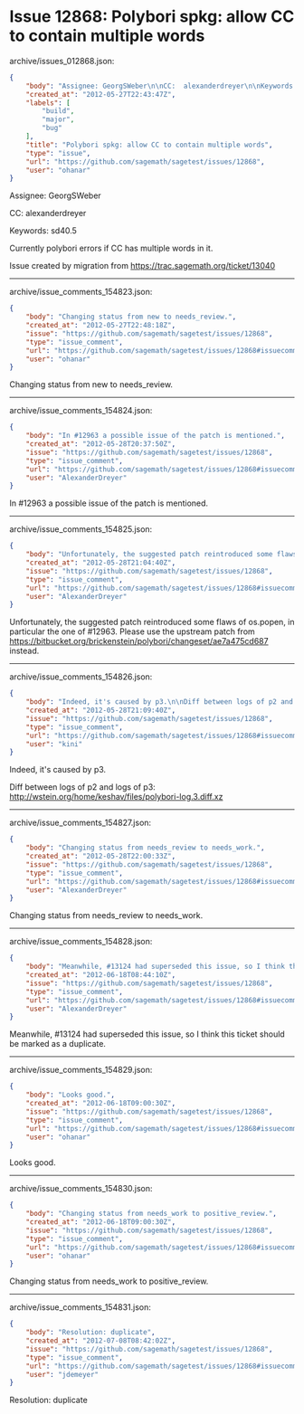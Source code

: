 # Issue 12868: Polybori spkg: allow CC to contain multiple words

archive/issues_012868.json:
```json
{
    "body": "Assignee: GeorgSWeber\n\nCC:  alexanderdreyer\n\nKeywords: sd40.5\n\nCurrently polybori errors if CC has multiple words in it.\n\nIssue created by migration from https://trac.sagemath.org/ticket/13040\n\n",
    "created_at": "2012-05-27T22:43:47Z",
    "labels": [
        "build",
        "major",
        "bug"
    ],
    "title": "Polybori spkg: allow CC to contain multiple words",
    "type": "issue",
    "url": "https://github.com/sagemath/sagetest/issues/12868",
    "user": "ohanar"
}
```
Assignee: GeorgSWeber

CC:  alexanderdreyer

Keywords: sd40.5

Currently polybori errors if CC has multiple words in it.

Issue created by migration from https://trac.sagemath.org/ticket/13040





---

archive/issue_comments_154823.json:
```json
{
    "body": "Changing status from new to needs_review.",
    "created_at": "2012-05-27T22:48:18Z",
    "issue": "https://github.com/sagemath/sagetest/issues/12868",
    "type": "issue_comment",
    "url": "https://github.com/sagemath/sagetest/issues/12868#issuecomment-154823",
    "user": "ohanar"
}
```

Changing status from new to needs_review.



---

archive/issue_comments_154824.json:
```json
{
    "body": "In #12963 a possible issue of the patch is mentioned.",
    "created_at": "2012-05-28T20:37:50Z",
    "issue": "https://github.com/sagemath/sagetest/issues/12868",
    "type": "issue_comment",
    "url": "https://github.com/sagemath/sagetest/issues/12868#issuecomment-154824",
    "user": "AlexanderDreyer"
}
```

In #12963 a possible issue of the patch is mentioned.



---

archive/issue_comments_154825.json:
```json
{
    "body": "Unfortunately, the suggested patch reintroduced some flaws of os.popen, in particular the one of #12963.\nPlease use the upstream patch from https://bitbucket.org/brickenstein/polybori/changeset/ae7a475cd687 instead.",
    "created_at": "2012-05-28T21:04:40Z",
    "issue": "https://github.com/sagemath/sagetest/issues/12868",
    "type": "issue_comment",
    "url": "https://github.com/sagemath/sagetest/issues/12868#issuecomment-154825",
    "user": "AlexanderDreyer"
}
```

Unfortunately, the suggested patch reintroduced some flaws of os.popen, in particular the one of #12963.
Please use the upstream patch from https://bitbucket.org/brickenstein/polybori/changeset/ae7a475cd687 instead.



---

archive/issue_comments_154826.json:
```json
{
    "body": "Indeed, it's caused by p3.\n\nDiff between logs of p2 and logs of p3: http://wstein.org/home/keshav/files/polybori-log.3.diff.xz",
    "created_at": "2012-05-28T21:09:40Z",
    "issue": "https://github.com/sagemath/sagetest/issues/12868",
    "type": "issue_comment",
    "url": "https://github.com/sagemath/sagetest/issues/12868#issuecomment-154826",
    "user": "kini"
}
```

Indeed, it's caused by p3.

Diff between logs of p2 and logs of p3: http://wstein.org/home/keshav/files/polybori-log.3.diff.xz



---

archive/issue_comments_154827.json:
```json
{
    "body": "Changing status from needs_review to needs_work.",
    "created_at": "2012-05-28T22:00:33Z",
    "issue": "https://github.com/sagemath/sagetest/issues/12868",
    "type": "issue_comment",
    "url": "https://github.com/sagemath/sagetest/issues/12868#issuecomment-154827",
    "user": "AlexanderDreyer"
}
```

Changing status from needs_review to needs_work.



---

archive/issue_comments_154828.json:
```json
{
    "body": "Meanwhile, #13124 had superseded this issue, so I think this ticket should be marked as a duplicate.",
    "created_at": "2012-06-18T08:44:10Z",
    "issue": "https://github.com/sagemath/sagetest/issues/12868",
    "type": "issue_comment",
    "url": "https://github.com/sagemath/sagetest/issues/12868#issuecomment-154828",
    "user": "AlexanderDreyer"
}
```

Meanwhile, #13124 had superseded this issue, so I think this ticket should be marked as a duplicate.



---

archive/issue_comments_154829.json:
```json
{
    "body": "Looks good.",
    "created_at": "2012-06-18T09:00:30Z",
    "issue": "https://github.com/sagemath/sagetest/issues/12868",
    "type": "issue_comment",
    "url": "https://github.com/sagemath/sagetest/issues/12868#issuecomment-154829",
    "user": "ohanar"
}
```

Looks good.



---

archive/issue_comments_154830.json:
```json
{
    "body": "Changing status from needs_work to positive_review.",
    "created_at": "2012-06-18T09:00:30Z",
    "issue": "https://github.com/sagemath/sagetest/issues/12868",
    "type": "issue_comment",
    "url": "https://github.com/sagemath/sagetest/issues/12868#issuecomment-154830",
    "user": "ohanar"
}
```

Changing status from needs_work to positive_review.



---

archive/issue_comments_154831.json:
```json
{
    "body": "Resolution: duplicate",
    "created_at": "2012-07-08T08:42:02Z",
    "issue": "https://github.com/sagemath/sagetest/issues/12868",
    "type": "issue_comment",
    "url": "https://github.com/sagemath/sagetest/issues/12868#issuecomment-154831",
    "user": "jdemeyer"
}
```

Resolution: duplicate
